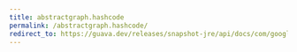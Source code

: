 ```yaml
---
title: abstractgraph.hashcode
permalink: /abstractgraph.hashcode/
redirect_to: https://guava.dev/releases/snapshot-jre/api/docs/com/google/common/graph/AbstractGraph.html#hashCode--
---
```

